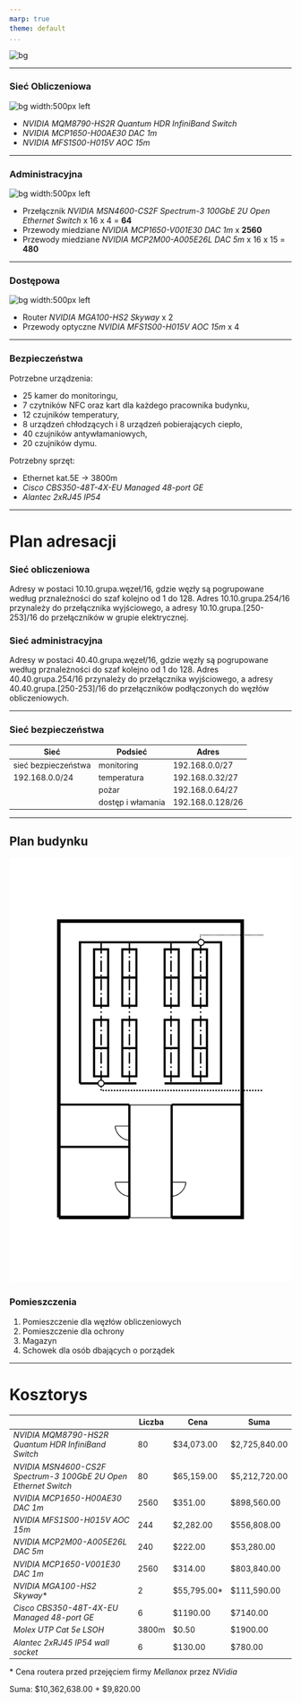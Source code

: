 ```yaml
---
marp: true
theme: default
...
```


![bg](https://regmedia.co.uk/2022/03/23/nvidia_dgx_superpod_h100.jpg)

---

### Sieć Obliczeniowa

![bg width:500px left](https://assets.nvidia.partners/images/png/QM_8700_Side__81044.png)

 - *NVIDIA MQM8790-HS2R Quantum HDR InfiniBand Switch*
 - *NVIDIA MCP1650-H00AE30 DAC 1m*
 - *NVIDIA MFS1S00-H015V AOC 15m*
 
---
### Administracyjna

![bg width:500px left](https://assets.nvidia.partners/images/MSN4600-CS2F-1028x1028-wo.jpg)


 - Przełącznik *NVIDIA MSN4600-CS2F Spectrum-3 100GbE 2U Open Ethernet Switch* x 16 x 4 = **64**
 - Przewody miedziane *NVIDIA MCP1650-V001E30 DAC 1m* x **2560**
 - Przewody miedziane *NVIDIA MCP2M00-A005E26L DAC 5m* x 16 x 15 = **480**

---

### Dostępowa
![bg width:500px left](https://www.nvidia.com/content/dam/en-zz/Solutions/networking/infiniband/skyway/skyway-gateway-2c50-d@2x.jpg)
 - Router *NVIDIA MGA100-HS2 Skyway* x 2
 - Przewody optyczne *NVIDIA MFS1S00-H015V AOC 15m* x 4

---

### Bezpieczeństwa

Potrzebne urządzenia:
- 25 kamer do monitoringu,
- 7 czytników NFC oraz kart dla każdego pracownika budynku,
- 12 czujników temperatury,
- 8 urządzeń chłodzących i 8 urządzeń pobierających ciepło,
- 40 czujników antywłamaniowych,
- 20 czujników dymu.

Potrzebny sprzęt:
- Ethernet kat.5E -> 3800m
- *Cisco CBS350-48T-4X-EU Managed 48-port GE*
- *Alantec 2xRJ45 IP54* 

---

# Plan adresacji

### Sieć obliczeniowa

Adresy w postaci 10.10.grupa.węzeł/16, gdzie węzły są pogrupowane według prznależności do szaf kolejno od 1 do 128. Adres 10.10.grupa.254/16 przynależy do przełącznika wyjściowego, a adresy 10.10.grupa.[250-253]/16 do przełączników w grupie elektrycznej.
   
### Sieć administracyjna

Adresy w postaci 40.40.grupa.węzeł/16, gdzie węzły są pogrupowane według prznależności do szaf kolejno od 1 do 128. Adres 40.40.grupa.254/16 przynależy do przełącznika wyjściowego, a adresy 40.40.grupa.[250-253]/16 do przełączników podłączonych do węzłów obliczeniowych.

---

### Sieć bezpieczeństwa

| Sieć                | Podsieć           | Adres            |
| ------------------- | ----------------- | ---------------- |
| sieć bezpieczeństwa | monitoring        | 192.168.0.0/27   |
| 192.168.0.0/24      | temperatura       | 192.168.0.32/27  |
|                     | pożar             | 192.168.0.64/27  |
|                     | dostęp i włamania | 192.168.0.128/26 |

---

## Plan budynku
![bg width:500px left](plan.png "Plan budynku")

### Pomieszczenia
 1. Pomieszczenie dla węzłów obliczeniowych
 2. Pomieszczenie dla ochrony
 3. Magazyn
 4. Schowek dla osób dbających o porządek

---

# Kosztorys

|                                                                 | Liczba | Cena         | Suma          |
| --------------------------------------------------------------- | ------ | ------------ | ------------- |
| *NVIDIA MQM8790-HS2R Quantum HDR InfiniBand Switch*             | 80     | $34,073.00   | $2,725,840.00 |
| *NVIDIA MSN4600-CS2F Spectrum-3 100GbE 2U Open Ethernet Switch* | 80     | $65,159.00   | $5,212,720.00 |
| *NVIDIA MCP1650-H00AE30 DAC 1m*                                 | 2560   | $351.00      | $898,560.00   |
| *NVIDIA MFS1S00-H015V AOC 15m*                                  | 244    | $2,282.00    | $556,808.00   |
| *NVIDIA MCP2M00-A005E26L DAC 5m*                                | 240    | $222.00      | $53,280.00    |
| *NVIDIA MCP1650-V001E30 DAC 1m*                                 | 2560   | $314.00      | $803,840.00   |
| *NVIDIA MGA100-HS2 Skyway*\*                                    | 2      | $55,795.00\* | $111,590.00   |
| *Cisco CBS350-48T-4X-EU Managed 48-port GE*                     | 6      | $1190.00     | $7140.00      |
| *Molex UTP Cat 5e LSOH*                                         | 3800m  | $0.50        | $1900.00      |
| *Alantec 2xRJ45 IP54 wall socket*                               | 6      | $130.00      | $780.00       |

\* Cena routera przed przejęciem firmy *Mellanox* przez *NVidia*

Suma: $10,362,638.00 + $9,820.00
